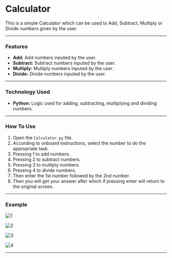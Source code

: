 # **Calculator**

This is a simple Calculator which can be used to Add, Subtract, Multiply or Divide numbers given by the user.

---

### **Features**

  - **Add:** Add numbers inputed by the user.
  - **Subtract:** Subtract numbers inputed by the user.
  - **Multiply:** Multiply numbers inputed by the user.
  - **Divide:** Divide numbers inputed by the user.

---

### **Technology Used**

  - **Python:** Logic used for adding, subtracting, multiplying and dividing numbers.

---

### **How To Use**

  1. Open the ```Calculator.py``` file.
  2. According to onboard instructions, select the number to do the appropriate task.
  3. Pressing 1 to add numbers.
  4. Pressing 2 to subtract numbers.
  5. Pressing 3 to multiply numbers.
  6. Pressing 4 to divide numbers.
  7. Then enter the 1st number followed by the 2nd number.
  8. Then you will get your answer after which if pressing enter will return to the original screen.

---

### **Example**

![1](https://github.com/user-attachments/assets/98613113-11bb-441d-b252-a556378f90f7)

![2](https://github.com/user-attachments/assets/a80925c9-463c-491b-a6e7-01f6712b942a)

![3](https://github.com/user-attachments/assets/3fe464f1-c920-4e39-babb-48a8df999d3d)

![4](https://github.com/user-attachments/assets/96859287-fa8b-4c63-8170-faf2e0baa6fc)

---
